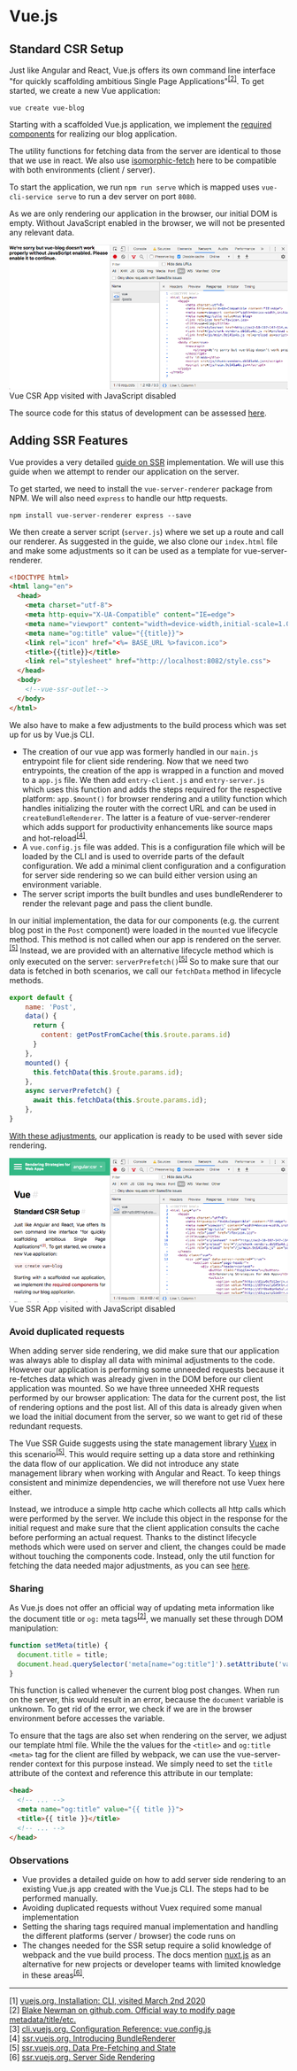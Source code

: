 # Vue.js

## Standard CSR Setup

Just like Angular and React, Vue.js offers its own command line interface "for quickly scaffolding ambitious Single Page Applications"<sup>[[2]](#ref-2)</sup>.
To get started, we create a new Vue application:

```shell
vue create vue-blog
```

Starting with a scaffolded Vue.js application, we implement the [required components](./case-study#frontend) for realizing our blog application.

The utility functions for fetching data from the server are identical to those that we use in react.
We also use [isomorphic-fetch](https://www.npmjs.com/package/isomorphic-fetch) here to be compatible with both environments (client / server).

To start the application, we run `npm run serve` which is mapped uses `vue-cli-service serve` to run a dev server on port `8080`.

As we are only rendering our application in the browser, our initial DOM is empty.
Without JavaScript enabled in the browser, we will not be presented any relevant data.

<p class="image">
<img src="./vue-csr-no-js.png"/>
Vue CSR App visited with JavaScript disabled 
</p>

The source code for this status of development can be assessed [here](https://github.com/glutengo/rendering-strategies/tree/1daef909ad3d04c70d00f3793bea7b10a496021f/vue-blog).

## Adding SSR Features

Vue provides a very detailed [guide on SSR](https://ssr.vuejs.org/) implementation.
We will use this guide when we attempt to render our application on the server.

To get started, we need to install the `vue-server-renderer` package from NPM.
We will also need `express` to handle our http requests.

```shell script
npm install vue-server-renderer express --save
```

We then create a server script (`server.js`) where we set up a route and call our renderer.
As suggested in the guide, we also clone our `index.html` file and make some adjustments so it can be used as a template for vue-server-renderer.

```html
<!DOCTYPE html>
<html lang="en">
  <head>
    <meta charset="utf-8">
    <meta http-equiv="X-UA-Compatible" content="IE=edge">
    <meta name="viewport" content="width=device-width,initial-scale=1.0">
    <meta name="og:title" value="{{title}}">
    <link rel="icon" href="<%= BASE_URL %>favicon.ico">
    <title>{{title}}</title>
    <link rel="stylesheet" href="http://localhost:8082/style.css">
  </head>
  <body>
    <!--vue-ssr-outlet-->
  </body>
</html>
```

We also have to make a few adjustments to the build process which was set up for us by Vue.js CLI.
* The creation of our vue app was formerly handled in our `main.js` entrypoint file for client side rendering.
Now that we need two entrypoints, the creation of the app is wrapped in a function and moved to a `app.js` file.
We then add `entry-client.js` and `entry-server.js` which uses this function and adds the steps required for the respective platform: `app.$mount()` for browser rendering and a utility function which handles initializing the router with the correct URL and can be used in `createBundleRenderer`.
The latter is a feature of vue-server-renderer which adds support for productivity enhancements like source maps and hot-reload<sup>[[4]](#ref-4)</sup>.
* A `vue.config.js` file was added. This is a configuration file which will be loaded by the CLI and is used to override parts of the default configuration.
We add a minimal client configuration and a configuration for server side rendering so we can build either version using an environment variable.
* The server script imports the built bundles and uses bundleRenderer to render the relevant page and pass the client bundle.

In our initial implementation, the data for our components (e.g. the current blog post in the `Post` component) were loaded in the `mounted` vue lifecycle method.
This method is not called when our app is rendered on the server.<sup>[[5]](#ref-5)</sup>
Instead, we are provided with an alternative lifecycle method which is only executed on the server: `serverPrefetch()`<sup>[[5]](#ref-5)</sup>
So to make sure that our data is fetched in both scenarios, we call our `fetchData` method in lifecycle methods.

```javascript
export default {
    name: 'Post',
    data() {
      return {
        content: getPostFromCache(this.$route.params.id)
      }
    },
    mounted() {
      this.fetchData(this.$route.params.id);
    },
    async serverPrefetch() {
      await this.fetchData(this.$route.params.id);
    },
}
```

[With these adjustments](https://github.com/glutengo/rendering-strategies/commit/dfcae0ff42b96c034dbeb3e86c055122bd010783), our application is ready to be used with sever side rendering.

<p class="image">
<img src="./vue-ssr-no-js.png"/>
Vue SSR App visited with JavaScript disabled 
</p>

### Avoid duplicated requests

When adding server side rendering, we did make sure that our application was always able to display all data with minimal adjustments to the code.
However our application is performing some unneeded requests because it re-fetches data which was already given in the DOM before our client application was mounted.
So we have three unneeded XHR requests performed by our browser application: The data for the current post, the list of rendering options and the post list.
All of this data is already given when we load the initial document from the server, so we want to get rid of these redundant requests.

The Vue SSR Guide suggests using the state management library [Vuex](https://github.com/vuejs/vuex) in this scenario<sup>[[5]](#ref-5)</sup>.
This would require setting up a data store and rethinking the data flow of our application.
We did not introduce any state management library when working with Angular and React.
To keep things consistent and minimize dependencies, we will therefore not use Vuex here either.

Instead, we introduce a simple http cache which collects all http calls which were performed by the server.
We include this object in the response for the initial request and make sure that the client application consults the cache before performing an actual request.
Thanks to the distinct lifecycle methods which were used on server and client, the changes could be made without touching the components code.
Instead, only the util function for fetching the data needed major adjustments, as you can see [here](https://github.com/glutengo/rendering-strategies/commit/c8d8fec1c4b3b798552cd850f758d9afc6b6cb6c).


### Sharing

As Vue.js does not offer an official way of updating meta information like the document title or `og:` meta tags<sup>[[2]](#ref-2)</sup>, we manually set these through DOM manipulation:

```javascript
function setMeta(title) {
  document.title = title;
  document.head.querySelector('meta[name="og:title"]').setAttribute('value', title);
}
```

This function is called whenever the current blog post changes.
When run on the server, this would result in an error, because the `document` variable is unknown.
To get rid of the error, we check if we are in the browser environment before accesses the variable.

To ensure that the tags are also set when rendering on the server, we adjust our template html file.
While the the values for the `<title>` and `og:title` `<meta>` tag for the client are filled by webpack, we can use the vue-server-render context for this purpose instead.
We simply need to set the `title` attribute of the context and reference this attribute in our template:

```html
<head>
  <!-- ... -->
  <meta name="og:title" value="{{ title }}">
  <title>{{ title }}</title>
  <!-- ... -->
</head>
```   

### Observations
* Vue provides a detailed guide on how to add server side rendering to an existing Vue.js app created with the Vue.js CLI. The steps had to be performed manually.
* Avoiding duplicated requests without Vuex required some manual implementation
* Setting the sharing tags required manual implementation and handling the different platforms (server / browser) the code runs on 
* The changes needed for the SSR setup require a solid knowledge of webpack and the vue build process.
The docs mention [nuxt.js](https://nuxtjs.org/) as an alternative for new projects or developer teams with limited knowledge in these areas<sup>[[6]](#ref-6)</sup>. 

<hr/>

<a name="ref-1">[1]</a> [vuejs.org. Installation: CLI, visited March 2nd 2020](https://vuejs.org/v2/guide/installation.html#CLI)  
<a name="ref-2">[2]</a> [Blake Newman on github.com. Official way to modify page metadata/title/etc.](https://github.com/vuejs/vue/issues/4379#issuecomment-266907339)  
<a name="ref-3">[3]</a> [cli.vuejs.org. Configuration Reference: vue.config.js](https://cli.vuejs.org/config/#vue-config-js)  
<a name="ref-4">[4]</a> [ssr.vuejs.org. Introducing BundleRenderer](https://ssr.vuejs.org/guide/bundle-renderer.html)  
<a name="ref-5">[5]</a> [ssr.vuejs.org. Data Pre-Fetching and State](https://ssr.vuejs.org/guide/data.html)  
<a name="ref-6">[6]</a> [ssr.vuejs.org. Server Side Rendering](https://vuejs.org/v2/guide/ssr.html)  
